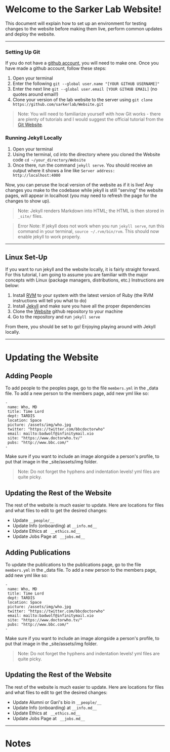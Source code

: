 # Welcome to the Sarker Lab Website!

This document will explain how to set up an environment for testing changes to the website before making them live, perform common updates and deploy the website.

---

### Setting Up Git

If you do not have a [github account](https://github.com/), you will need to make one. Once you have made a github account, follow these steps:

1. Open your terminal
2. Enter the following `git --global user.name "[YOUR GITHUB USERNAME]"`
3. Enter the next line `git --global user.email [YOUR GITHUB EMAIL]` (no quotes around email!)
4. Clone your version of the lab website to the server using  `git clone https://github.com/sarkerlab/Website.git`

> Note: You will need to familiarize yourself with how Git works - there are plenty of tutorials and I would suggest the official tutorial from the [Git Website](git-scm.com).

### Running Jekyll Locally

1. Open your terminal
2. Using the terminal, cd into the directory where you cloned the Website code `cd ~/your_directory/Website`
3. Once there, run the command `jekyll serve`. You should receive an output where it shows a line like `Server address: http://localhost:4000`

Now, you can peruse the local version of the website as if it is live! Any changes you make to the codebase while jekyll is still "serving" the website pages, will appear in localhost (you may need to refresh the page for the changes to show up).

> Note: Jekyll renders Markdown into HTML; the HTML is then stored in `_site/` files.

> Error Note: If jekyll does not work when you run `jekyll serve`, run this command in your terminal, `source ~/.rvm/bin/rvm`. This should now enable jekyll to work properly.

---

## Linux Set-Up

If you want to run jekyll and the website locally, it is fairly straight forward. For this tutorial, I am going to assume you are familiar with the major concepts with Linux (package managers, distributions, etc.) Instructions are below:

1. Install [RVM](https://rvm.io/rvm/install) to your system with the latest version of Ruby (the RVM instructions will tell you what to do)
2. Install [Jekyll](https://jekyllrb.com/docs/installation/) and make sure you have all the proper dependencies
3. Clone the [Website](https://github.com/sarkerlab/Website.git) github repository to your machine
4. Go to the repository and run `jekyll serve`

From there, you should be set to go! Enjoying playing around with Jekyll locally.

---


# Updating the Website

## Adding People

To add people to the peoples page, go to the file `members.yml` in the _data file. To add a new person to the members page, add new yml like so:

```
-
 name: Who, MD
 title: Time Lord
 dept: TARDIS
 location: Space
 picture: /assets/img/who.jpg
 twitter: "https://twitter.com/bbcdoctorwho"
 email: mailto:badwolf@infinitymail.xio
 site: "https://www.doctorwho.tv/"
 pubs: "http://www.bbc.com/"
-
```

Make sure if you want to include an image alongside a person's profile, to put that image in the _site/assets/img folder.

> Note: Do not forget the hyphens and indentation levels! yml files are quite picky.

## Updating the Rest of the Website

The rest of the website is much easier to update. Here are locations for files and what files to edit to get the desired changes:

+ Update  `__people/__`
+ Update Info (onboarding) at `__info.md__`
+ Update Ethics at ` __ethics.md__`
+ Update Jobs Page at ` __jobs.md__`


## Adding Publications

To update the publications to the publications page, go to the file `members.yml` in the _data file. To add a new person to the members page, add new yml like so:

```
-
 name: Who, MD
 title: Time Lord
 dept: TARDIS
 location: Space
 picture: /assets/img/who.jpg
 twitter: "https://twitter.com/bbcdoctorwho"
 email: mailto:badwolf@infinitymail.xio
 site: "https://www.doctorwho.tv/"
 pubs: "http://www.bbc.com/"
-
```

Make sure if you want to include an image alongside a person's profile, to put that image in the _site/assets/img folder.

> Note: Do not forget the hyphens and indentation levels! yml files are quite picky.

## Updating the Rest of the Website

The rest of the website is much easier to update. Here are locations for files and what files to edit to get the desired changes:

+ Update Alumni or Gari's bio in `__people/__`
+ Update Info (onboarding) at `__info.md__`
+ Update Ethics at ` __ethics.md__`
+ Update Jobs Page at ` __jobs.md__`


---

# Notes
